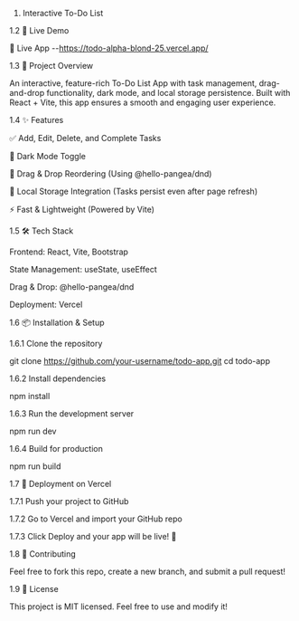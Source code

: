 1. Interactive To-Do List

 
1.2 🚀 Live Demo

🔗 Live App --https://todo-alpha-blond-25.vercel.app/

1.3 📌 Project Overview

An interactive, feature-rich To-Do List App with task management, drag-and-drop functionality, dark mode, and local storage persistence. Built with React + Vite, this app ensures a smooth and engaging user experience.

1.4 ✨ Features

✅ Add, Edit, Delete, and Complete Tasks

🎨 Dark Mode Toggle

🔄 Drag & Drop Reordering (Using @hello-pangea/dnd)

💾 Local Storage Integration (Tasks persist even after page refresh)

⚡ Fast & Lightweight (Powered by Vite)

1.5 🛠️ Tech Stack

Frontend: React, Vite, Bootstrap

State Management: useState, useEffect

Drag & Drop: @hello-pangea/dnd

Deployment: Vercel

1.6 📦 Installation & Setup

1.6.1 Clone the repository

git clone https://github.com/your-username/todo-app.git
cd todo-app

1.6.2 Install dependencies

npm install

1.6.3 Run the development server

npm run dev

1.6.4 Build for production

npm run build

1.7 🚀 Deployment on Vercel

1.7.1 Push your project to GitHub

1.7.2 Go to Vercel and import your GitHub repo

1.7.3 Click Deploy and your app will be live! 🎉

1.8 🤝 Contributing

Feel free to fork this repo, create a new branch, and submit a pull request!

1.9 📜 License

This project is MIT licensed. Feel free to use and modify it!

